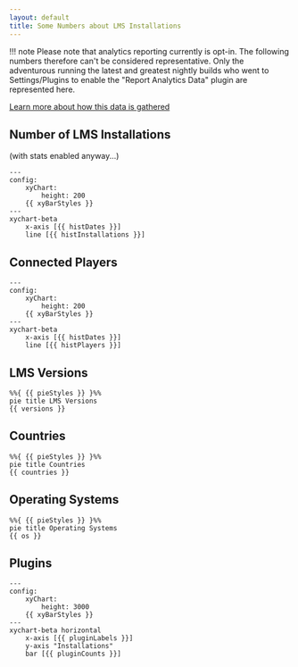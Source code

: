```yaml
---
layout: default
title: Some Numbers about LMS Installations
---
```


!!! note
    Please note that analytics reporting currently is opt-in. The following numbers
    therefore can't be considered representative. Only the adventurous running the
    latest and greatest nightly builds who went to Settings/Plugins to enable the
    "Report Analytics Data" plugin are represented here.

[Learn more about how this data is gathered](learn-more.md)

## Number of LMS Installations

(with stats enabled anyway...)

```mermaid
---
config:
    xyChart:
        height: 200
    {{ xyBarStyles }}
---
xychart-beta
    x-axis [{{ histDates }}]
    line [{{ histInstallations }}]
```


## Connected Players

```mermaid
---
config:
    xyChart:
        height: 200
    {{ xyBarStyles }}
---
xychart-beta
    x-axis [{{ histDates }}]
    line [{{ histPlayers }}]
```


## LMS Versions

```mermaid
%%{ {{ pieStyles }} }%%
pie title LMS Versions
{{ versions }}
```


## Countries

```mermaid
%%{ {{ pieStyles }} }%%
pie title Countries
{{ countries }}
```


## Operating Systems

```mermaid
%%{ {{ pieStyles }} }%%
pie title Operating Systems
{{ os }}
```


## Plugins

```mermaid
---
config:
    xyChart:
        height: 3000
    {{ xyBarStyles }}
---
xychart-beta horizontal
    x-axis [{{ pluginLabels }}]
    y-axis "Installations"
    bar [{{ pluginCounts }}]
```
